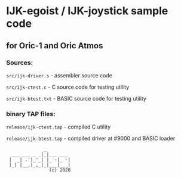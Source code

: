 # IJK-egoist / IJK-joystick sample code

## for Oric-1 and Oric Atmos

### Sources:

`src/ijk-driver.s` - assembler source code

`src/ijk-ctest.c` - C source code for testing utility

`src/ijk-btest.txt` - BASIC source code for testing utility

### binary TAP files:

`release/ijk-ctest.tap` - compiled C utility

`release/ijk-btest.tap` - compiled driver at #9000 and BASIC loader


```
              _
  ___ ___ _ _|_|___ ___
 |  _| .'|_'_| |_ -|_ -|
 |_| |__,|_,_|_|___|___|
                (c) 2020
```
